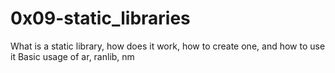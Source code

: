 # 0x09-static_libraries

What is a static library, how does it work, how to create one, and how to use it
Basic usage of ar, ranlib, nm

